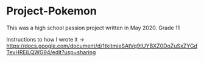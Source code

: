 # Project-Pokemon
This was a high school passion project written in May 2020. Grade 11

Instructions to how I wrote it -> https://docs.google.com/document/d/1tkitmieSAtVq9tUYBXZ0DoZuSxZYGdTevHREiLQWG94/edit?usp=sharing
